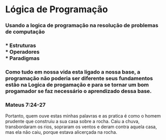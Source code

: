 <h1>Lógica de Programação</h1>

<h3>Usando a logica de programação na resolução de problemas de computação </h3>

<h3>* Estruturas <br>* Operadores <br> * Paradigmas </h3>


<h3>Como tudo em nossa vida esta ligado a nossa base, a programação não poderia ser diferente seus fundamentos estão na Logica de progamação e para se tornar um bom progamador se faz necessário o aprendizado dessa base.</h3>

<h3>Mateus 7:24-27</h3>
<p>Portanto, quem ouve estas minhas palavras e as pratica é como o homem prudente que construiu a sua casa sobre a rocha. Caiu a chuva, transbordaram os rios, sopraram os ventos e deram contra aquela casa, mas ela não caiu, porque estava alicerçada na rocha.</p>